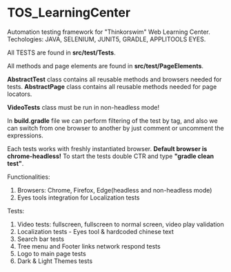 # TOS_LearningCenter
Automation testing framework for "Thinkorswim" Web Learning Center. Techologies: JAVA, SELENIUM, JUNIT5, GRADLE, APPLITOOLS EYES.

All TESTS are found in **src/test/Tests**.

All methods and page elements are found in **src/test/PageElements**.

**AbstractTest** class contains all reusable methods and browsers needed for tests.
**AbstractPage** class contains all reusable methods needed for page locators. 

**VideoTests** class must be run in non-headless mode!

In **build.gradle** file we can perform filtering of the test by tag, and also we can switch from one browser to another by just comment or uncomment the expressions. 

Each tests works with freshly instantiated browser.
**Default browser is chrome-headless!**
To start the tests double CTR and type **"gradle clean test"**.

Functionalities: 
1. Browsers: Chrome, Firefox, Edge(headless and non-headless mode)
2. Eyes tools integration for Localization tests

Tests:
1. Video tests: fullscreen, fullscreen to normal screen, video play validation
2. Localization tests - Eyes tool & hardcoded chinese text
3. Search bar tests
4. Tree menu and Footer links network respond tests
5. Logo to main page tests
6. Dark & Light Themes tests
